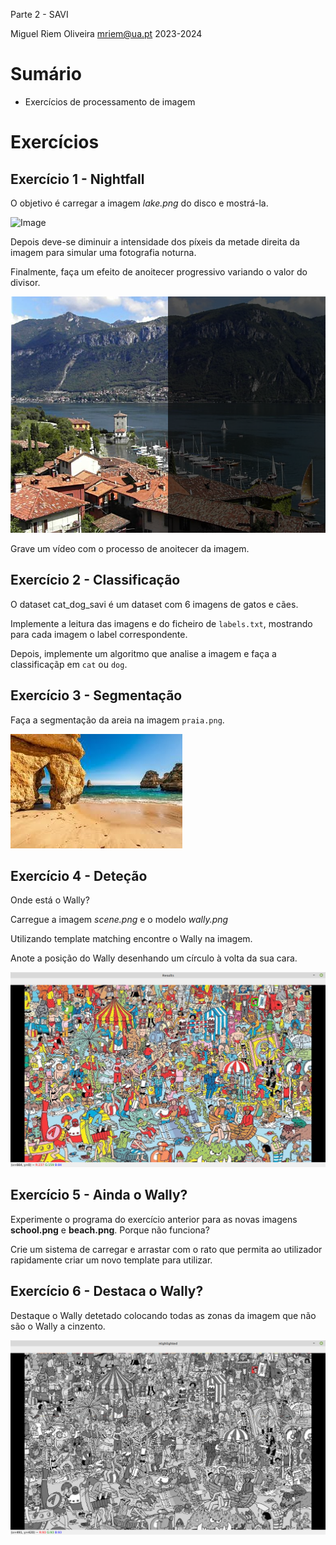 Parte 2 - SAVI

Miguel Riem Oliveira <mriem@ua.pt>
2023-2024

# Sumário

- Exercícios de processamento de imagem 


# Exercícios

## Exercício 1 - Nightfall

O objetivo é carregar a imagem _lake.png_ do disco e mostrá-la.

![Image](images/lake.png)

Depois deve-se diminuir a intensidade dos píxeis da metade direita da imagem para simular uma fotografia noturna.

Finalmente, faça um efeito de anoitecer progressivo variando o valor do divisor.

![Image](images/nightfall.png)

Grave um vídeo com o processo de anoitecer da imagem.

## Exercício 2 - Classificação

O dataset cat_dog_savi é um dataset com 6 imagens de gatos e cães.

Implemente a leitura das imagens e do ficheiro de `labels.txt`, mostrando para cada imagem o label correspondente.

Depois, implemente um algoritmo que analise a imagem e faça a classificaçãp em `cat` ou `dog`. 

## Exercício 3 - Segmentação

Faça a segmentação da areia na imagem `praia.png`.

![Image](images/praia.png)

## Exercício 4 - Deteção

Onde está o Wally?

Carregue a imagem *scene.png* e o modelo *wally.png*

Utilizando template matching encontre o Wally na imagem.

Anote a posição do Wally desenhando um círculo à volta da sua cara.

![Exemplo de deteção do Wally](images/finding_wally.png)

## Exercício 5 - Ainda o Wally?

Experimente o programa do exercício anterior para as novas imagens **school.png** e **beach.png**. Porque não funciona? 

Crie um sistema de carregar e arrastar com o rato que permita ao utilizador rapidamente criar um novo template para utilizar.

## Exercício 6 - Destaca o Wally?

Destaque o Wally detetado colocando todas as zonas da imagem que não são o Wally a cinzento.

![Resultado esperado](images/Ex4.png)


